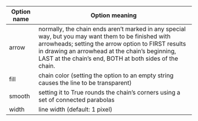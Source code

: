 
| Option name | Option meaning                                                                                                                                                                                                                                                         | 
|-------------|------------------------------------------------------------------------------------------------------------------------------------------------------------------------------------------------------------------------------------------------------------------------|
| arrow       | normally, the chain ends aren’t marked in any special way, but you may want them to be finished with arrowheads; setting the arrow option to FIRST results in drawing an arrowhead at the chain’s beginning, LAST at the chain’s end, BOTH at both sides of the chain. | 
| fill        | chain color (setting the option to an empty string causes the line to be transparent)                                                                                                                                                                                  | 
| smooth      | setting it to True rounds the chain’s corners using a set of connected parabolas                                                                                                                                                                                       | 
| width       | line width (default: 1 pixel)                                                                                                                                                                                                                                          |
